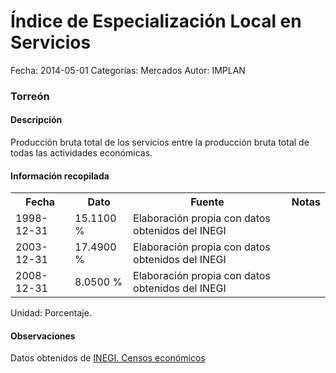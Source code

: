 Índice de Especialización Local en Servicios
=====

Fecha: 2014-05-01
Categorías: Mercados
Autor: IMPLAN

### Torreón

#### Descripción

Producción bruta total de los servicios entre la producción bruta total de todas las actividades económicas.

#### Información recopilada

<table class="table table-hover table-bordered">
  <tr><th>Fecha</th><th>Dato</th><th>Fuente</th><th>Notas</th></tr>
  <tr><td>1998-12-31</td><td>15.1100 %</td><td>Elaboración propia con datos obtenidos del INEGI</td><td></td></tr>
  <tr><td>2003-12-31</td><td>17.4900 %</td><td>Elaboración propia con datos obtenidos del INEGI</td><td></td></tr>
  <tr><td>2008-12-31</td><td>8.0500 %</td><td>Elaboración propia con datos obtenidos del INEGI</td><td></td></tr>
</table>

Unidad: Porcentaje.

#### Observaciones

Datos obtenidos de [INEGI. Censos económicos](http://www3.inegi.org.mx/sistemas/saic/)
